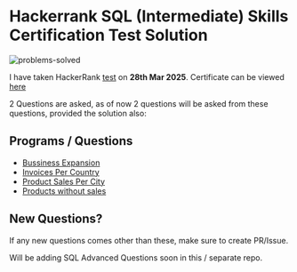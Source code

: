 # Hackerrank SQL (Intermediate) Skills Certification Test Solution

![problems-solved](https://img.shields.io/badge/problem%20solved-4-1f72ff.svg)

I have taken HackerRank [test](https://www.hackerrank.com/skills-verification/sql_intermediate) on __28th Mar 2025__. 
Certificate can be viewed [here](https://www.hackerrank.com/certificates/f248e268a866)

2 Questions are asked, as of now 2 questions will be asked from these questions, provided the solution also:
## Programs / Questions
- [Bussiness Expansion](https://github.com/Surya-827/Coursera_Solutions/blob/master/HackerRank-SQL-Intermediate-Skill-Certificate/Business_expansion.sql)
- [Invoices Per Country](https://github.com/Surya-827/Coursera_Solutions/blob/master/HackerRank-SQL-Intermediate-Skill-Certificate/Invoices-per-country.sql)
- [Product Sales Per City](https://github.com/Surya-827/Coursera_Solutions/blob/master/HackerRank-SQL-Intermediate-Skill-Certificate/product-sales-per-city.sql)
- [Products without sales](https://github.com/Surya-827/Coursera_Solutions/blob/master/HackerRank-SQL-Intermediate-Skill-Certificate/products-without-sales.sql)

## New Questions?
If any new questions comes other than these, make sure to create PR/Issue.

Will be adding SQL Advanced Questions soon in this / separate repo.
